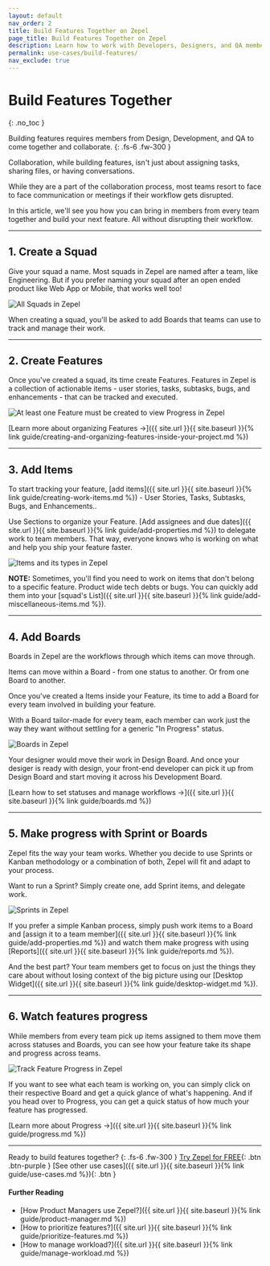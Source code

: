 ```yaml
---
layout: default
nav_order: 2
title: Build Features Together on Zepel
page_title: Build Features Together on Zepel
description: Learn how to work with Developers, Designers, and QA members together on Zepel.
permalink: use-cases/build-features/
nav_exclude: true
---
```

# Build Features Together
{: .no_toc }

Building features requires members from Design, Development, and QA to come together and collaborate.
{: .fs-6 .fw-300 }

Collaboration, while building features, isn't just about assigning tasks, sharing files, or having conversations. 

While they are a part of the collaboration process, most teams resort to face to face communication or meetings if their workflow gets disrupted.

In this article, we'll see you how you can bring in members from every team together and build your next feature. All without disrupting their workflow.

---

## 1. Create a Squad

Give your squad a name. Most squads in Zepel are named after a team, like Engineering. But if you prefer naming your squad after an open ended product like Web App or Mobile, that works well too! 

![All Squads in Zepel](/guide/assets/uploads/zepel-projects.png "Zepel Squads")

When creating a squad, you'll be asked to add Boards that teams can use to track and manage their work.

---

## 2. Create Features

Once you've created a squad, its time create Features. Features in Zepel is a collection of actionable items - user stories, tasks, subtasks, bugs, and enhancements - that can be tracked and executed. 

![At least one Feature must be created to view Progress in Zepel](/guide/assets/uploads/zepel-progress-one-feature.png "Feature Progress with one Feature")

[Learn more about organizing Features ->]({{ site.url }}{{ site.baseurl }}{% link guide/creating-and-organizing-features-inside-your-project.md %})

---

## 3. Add Items

To start tracking your feature, [add items]({{ site.url }}{{ site.baseurl }}{% link guide/creating-work-items.md %}) - User Stories, Tasks, Subtasks, Bugs, and Enhancements.. 

Use Sections to organize your Feature. [Add assignees and due dates]({{ site.url }}{{ site.baseurl }}{% link guide/add-properties.md %}) to delegate work to team members. That way, everyone knows who is working on what and help you ship your feature faster.

![Items and its types in Zepel](/guide/assets/uploads/zepel-items.png "Items in Zepel")

__NOTE:__ Sometimes, you'll find you need to work on items that don't belong to a specific feature. Product wide tech debts or bugs. You can quickly add them into your [squad's List]({{ site.url }}{{ site.baseurl }}{% link guide/add-miscellaneous-items.md %}).

---

## 4. Add Boards

Boards in Zepel are the workflows through which items can move through. 

Items can move within a Board - from one status to another. Or from one Board to another. 

Once you've created a Items inside your Feature, its time to add a Board for every team involved in building your feature. 

With a Board tailor-made for every team, each member can work just the way they want without settling for a generic "In Progress" status. 

![Boards in Zepel](/guide/assets/uploads/zepel-boards.png "Boards in Zepel")

Your designer would move their work in Design Board. And once your desiger is ready with design, your front-end developer can pick it up from Design Board and start moving it across his Development Board.

[Learn how to set statuses and manage workflows ->]({{ site.url }}{{ site.baseurl }}{% link guide/boards.md %})

---

## 5. Make progress with Sprint or Boards

Zepel fits the way your team works. Whether you decide to use Sprints or Kanban methodology or a combination of both, Zepel will fit and adapt to your process.

Want to run a Sprint? Simply create one, add Sprint items, and delegate work.

![Sprints in Zepel](/guide/assets/uploads/zepel-sprints.png "Sprints in Zepel")

If you prefer a simple Kanban process, simply push work items to a Board and [assign it to a team member]({{ site.url }}{{ site.baseurl }}{% link guide/add-properties.md %}) and watch them make progress with using [Reports]({{ site.url }}{{ site.baseurl }}{% link guide/reports.md %}).

And the best part? Your team members get to focus on just the things they care about without losing context of the big picture using our [Desktop Widget]({{ site.url }}{{ site.baseurl }}{% link guide/desktop-widget.md %}).

---

## 6. Watch features progress

While members from every team pick up items assigned to them move them across statuses and Boards, you can see how your feature take its shape and progress across teams.

![Track Feature Progress in Zepel](/guide/assets/uploads/zepel-features.png "Feature Progress")

If you want to see what each team is working on, you can simply click on their respective Board and get a quick glance of what's happening. And if you head over to Progress, you can get a quick status of how much your feature has progressed.

[Learn more about Progress ->]({{ site.url }}{{ site.baseurl }}{% link guide/progress.md %})

---

Ready to build features together?
{: .fs-6 .fw-300 }
[Try Zepel for FREE](https://zepel.io/?utm_source=zepelguide&utm_medium=usecases&utm_campaign=build-together){: .btn .btn-purple } 
[See other use cases]({{ site.url }}{{ site.baseurl }}{% link guide/use-cases.md %}){: .btn }

#### Further Reading
- [How Product Managers use Zepel?]({{ site.url }}{{ site.baseurl }}{% link guide/product-manager.md %})
- [How to prioritize features?]({{ site.url }}{{ site.baseurl }}{% link guide/prioritize-features.md %})
- [How to manage workload?]({{ site.url }}{{ site.baseurl }}{% link guide/manage-workload.md %})